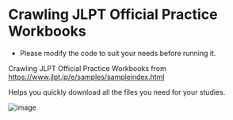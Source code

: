 # Crawling JLPT Official Practice Workbooks

- Please modify the code to suit your needs before running it.

Crawling JLPT Official Practice Workbooks from https://www.jlpt.jp/e/samples/sampleindex.html

Helps you quickly download all the files you need for your studies.

![image](https://github.com/IceWaterNotIce/Crawling-JLPT-Official-Practice-Workbooks/assets/138358521/8f657035-9115-4403-809b-9519a2f5f964)

